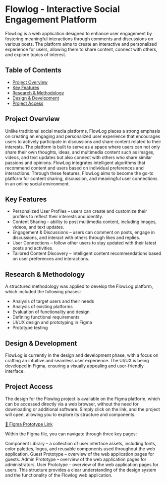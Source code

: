 # Flowlog - Interactive Social Engagement Platform
FlowLog is a web application designed to enhance user engagement by fostering meaningful interactions through comments and discussions on various posts. The platform aims to create an interactive and personalized experience for users, allowing them to share content, connect with others, and explore topics of interest.

## Table of Contents
- [ Project Overview](#project-overview)
- [ Key Features](#key-features)
- [ Research & Methodology](#research--methodology)
- [ Design & Development](#design--development)
- [ Project Access](#project-access)


## Project Overview
Unlike traditional social media platforms, FlowLog places a strong emphasis on creating an engaging and personalized user experience that encourages users to actively participate in discussions and share content related to their interests. The platform is built to serve as a space where users can not only share their own thoughts, ideas, and multimedia content such as images, videos, and text updates but also connect with others who share similar passions and opinions. FlowLog integrates intelligent algorithms that recommend content and users based on individual preferences and interactions. Through these features, FlowLog aims to become the go-to platform for content sharing, discussion, and meaningful user connections in an online social environment.

## Key Features
- Personalized User Profiles – users can create and customize their profiles to reflect their interests and identity.
- Content Sharing – ability to post multimedia content, including images, videos, and text updates.
- Engagement & Discussions – users can comment on posts, engage in discussions, and interact with others through likes and replies.
- User Connections – follow other users to stay updated with their latest posts and activities.
- Tailored Content Discovery – intelligent content recommendations based on user preferences and interactions.

## Research & Methodology
A structured methodology was applied to develop the FlowLog platform, which included the following phases:

- Analysis of target users and their needs
- Analysis of existing platforms
- Evaluation of functionality and design
- Defining functional requirements
- UI/UX design and prototyping in Figma
- Prototype testing



## Design & Development
FlowLog is currently in the design and development phase, with a focus on crafting an intuitive and seamless user experience. The UI/UX is being developed in Figma, ensuring a visually appealing and user-friendly interface.


## Project Access

The design for the Flowlog project is available on the Figma platform, which can be accessed directly via a web browser, without the need for downloading or additional software. Simply click on the link, and the project will open, allowing you to explore its structure and components.

[🔗 Figma Prototype Link](https://www.figma.com/design/yP9xDtAWrV7Te17YSGLypE/Flowlog?node-id=0-1&t=aeRaZjSDGjWiS3aN-1)

Within the Figma file, you can navigate through three key pages:

Component Library – a collection of user interface assets, including fonts, color palettes, logos, and reusable components used throughout the web application.
Guest Prototype – overview of the web application pages for guests.
Admin Prototype – overview of the web application pages for administrators.
User Prototype – overview of the web application pages for users.
This structure provides a clear understanding of the design system and the functionality of the Flowlog web application.

